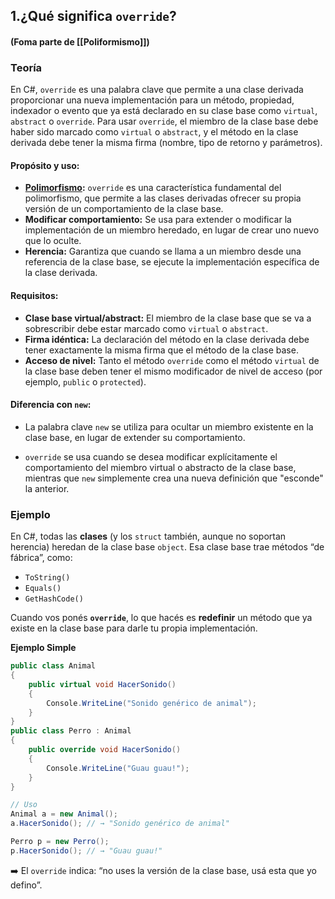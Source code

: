 ## 1.¿Qué significa `override`?
#### (Foma parte de [[Poliformismo]])
### Teoría
En C#, `override` es una palabra clave que permite a una clase derivada proporcionar una nueva implementación para un método, propiedad, indexador o evento que ya está declarado en su clase base como `virtual`, `abstract` o `override`. Para usar `override`, el miembro de la clase base debe haber sido marcado como `virtual` o `abstract`, y el método en la clase derivada debe tener la misma firma (nombre, tipo de retorno y parámetros). 

#### Propósito y uso:
- **[Polimorfismo](https://www.google.com/search?sca_esv=453f87096d44fbd1&cs=1&sxsrf=AE3TifN01LvwR6x-FGTHl_q78EzPO33dfA%3A1757382584165&q=Polimorfismo&sa=X&ved=2ahUKEwj81_akyMqPAxWkg5UCHQUsGuQQxccNegQIDhAB&mstk=AUtExfBG7fWDb9doRWlJbcSXPdC3_RxRpmMDurpqNfeCq9QU4ogACICEpJPNKsOkfuixfB79hX30qwd7go5wY81BOpSxxBJ7i1w1Qjen82R-oEW5teN5ruj-txsBR9dAU7iSnZSpRhYqjAtLUcpHS08f_RRIqZLATjTRcpaFpZvkqZN2HgPcGBuPwYf4Ml_iJOHCc-urqiEBIdsKjz0QJ_DPQByTZb9HmQZxD2xdr1geTAnh-nLWaDJKAZVXkBY5FDAbltKb7S_yCoavzqAmlBKycOiY&csui=3):**
    `override` es una característica fundamental del polimorfismo, que permite a las clases derivadas ofrecer su propia versión de un comportamiento de la clase base. 
- **Modificar comportamiento:**
    Se usa para extender o modificar la implementación de un miembro heredado, en lugar de crear uno nuevo que lo oculte. 
- **Herencia:**
    Garantiza que cuando se llama a un miembro desde una referencia de la clase base, se ejecute  la implementación específica de la clase derivada. 
#### Requisitos:
- **Clase base virtual/abstract:**
    El miembro de la clase base que se va a sobrescribir debe estar marcado como `virtual` o `abstract`. 
- **Firma idéntica:**
    La declaración del método en la clase derivada debe tener exactamente la misma firma que el método de la clase base. 
- **Acceso de nivel:**
    Tanto el método `override` como el método `virtual` de la clase base deben tener el mismo modificador de nivel de acceso (por ejemplo, `public` o `protected`).
#### Diferencia con `new`:

- La palabra clave `new` se utiliza para ocultar un miembro existente en la clase base, en lugar de extender su comportamiento. 

- `override` se usa cuando se desea modificar explícitamente el comportamiento del miembro virtual o abstracto de la clase base, mientras que `new` simplemente crea una nueva definición que "esconde" la anterior.
### Ejemplo
En C#, todas las **clases** (y los `struct` también, aunque no soportan herencia) heredan de la clase base `object`. Esa clase base trae métodos “de fábrica”, como:
- `ToString()`
- `Equals()`
- `GetHashCode()`

Cuando vos ponés **`override`**, lo que hacés es **redefinir** un método que ya existe en la clase base para darle tu propia implementación.

**Ejemplo Simple**
```csharp 
public class Animal
{
    public virtual void HacerSonido()
    {
        Console.WriteLine("Sonido genérico de animal");
    }
}
public class Perro : Animal
{
    public override void HacerSonido()
    {
        Console.WriteLine("Guau guau!");
    }
}

// Uso 
Animal a = new Animal();
a.HacerSonido(); // → "Sonido genérico de animal"

Perro p = new Perro();
p.HacerSonido(); // → "Guau guau!"

```
➡️ El `override` indica: “no uses la versión de la clase base, usá esta que yo defino”.
